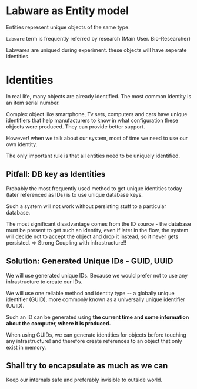 # Labware as Entity model

Entities represent unique objects of the same type.

`Labware` term is frequently referred by research (Main User. Bio-Researcher)

Labwares are uniqued during experiment. these objects will have seperate identities.

# Identities

In real life, many objects are already identified. The most common identity is an item serial number.

Complex object like smartphone, Tv sets, computers and cars have unique identifiers that help manufacturers to know in what configuration these objects were produced. They can provide better support.

However! when we talk about our system, most of time we need to use our own identity.

The only important rule is that all entities need to be uniquely identified.

## Pitfall: DB key as Identities

Probably the most frequently used method to get unique identities today (later referenced as IDs) is to use unique database keys.

Such a system will not work without persisting stuff to a particular database.

The most significant disadvantage comes from the ID source - the database must be present to get such an identity, even if later in the flow, the system will decide not to accept the object and drop it instead, so it never gets persisted. => Strong Coupling with infrastructure!!

## Solution: Generated Unique IDs - GUID, UUID

We will use generated unique IDs. Because we would prefer not to use any infrastructure to create our IDs.

We will use one reliable method and identity type -- a globally unique identifier (GUID), more commonly known as a universally unique identifier (UUID).

Such an ID can be generated using **the current time and some information about the computer, where it is produced.**

When using GUIDs, we can generate identities for objects before touching any infrastructure! and therefore create references to an object that only exist in memory.

## Shall try to encapsulate as much as we can

Keep our internals safe and preferably invisible to outside world.
